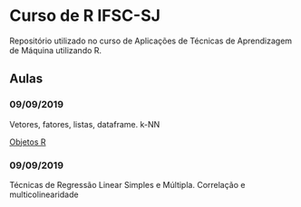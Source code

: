 # Curso de R IFSC-SJ #

Repositório utilizado no curso de Aplicações de Técnicas de Aprendizagem de Máquina utilizando R.

## Aulas 

### 09/09/2019

Vetores, fatores, listas, dataframe.
k-NN

[Objetos R](https://github.com/sarom-torres/CursoR/tree/master/09set)

### 09/09/2019

Técnicas de Regressão Linear Simples e Múltipla. Correlação e multicolinearidade
